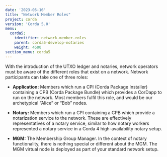```yaml
---
date: '2023-05-16'
title: "Network Member Roles"
project: corda
version: 'Corda 5.0'
menu:
  corda5:
    identifier: network-member-roles
    parent: corda5-develop-notaries
    weight: 4600
section_menu: corda5
---
```


With the introduction of the UTXO ledger and notaries, network operators must be aware of the different roles that exist on a network. Network participants can take one of three roles:

* **Application:** Members which run a CPI (Corda Package Installer) containing a CPB (Corda Package Bundle) which provides a CorDapp to run on the network. Most members fulfil this role, and would be our archetypical “Alice” or “Bob” nodes.

* **Notary:** Members which run a CPI containing a CPB which provide a notarization service to the network. These are effectively representatives of a notary service, similar to how notary workers represented a notary service in a Corda 4 high-availability notary setup.

* **MGM:** The Membership Group Manager. In the context of notary functionality, there is nothing special or different about the MGM. The MGM virtual node is deployed as part of your standard network setup.
